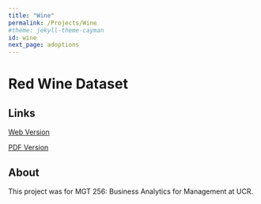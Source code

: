 ```yaml
---
title: "Wine"
permalink: /Projects/Wine
#theme: jekyll-theme-cayman
id: wine
next_page: adoptions
---
```



# Red Wine Dataset

## Links
[Web Version](https://matthewbarclay99.github.io/assets/docs/Wine/Final-Report.html)

[PDF Version](https://matthewbarclay99.github.io/assets/docs/Wine/Final-Report.pdf)

## About
This project was for MGT 256: Business Analytics for Management at UCR.

